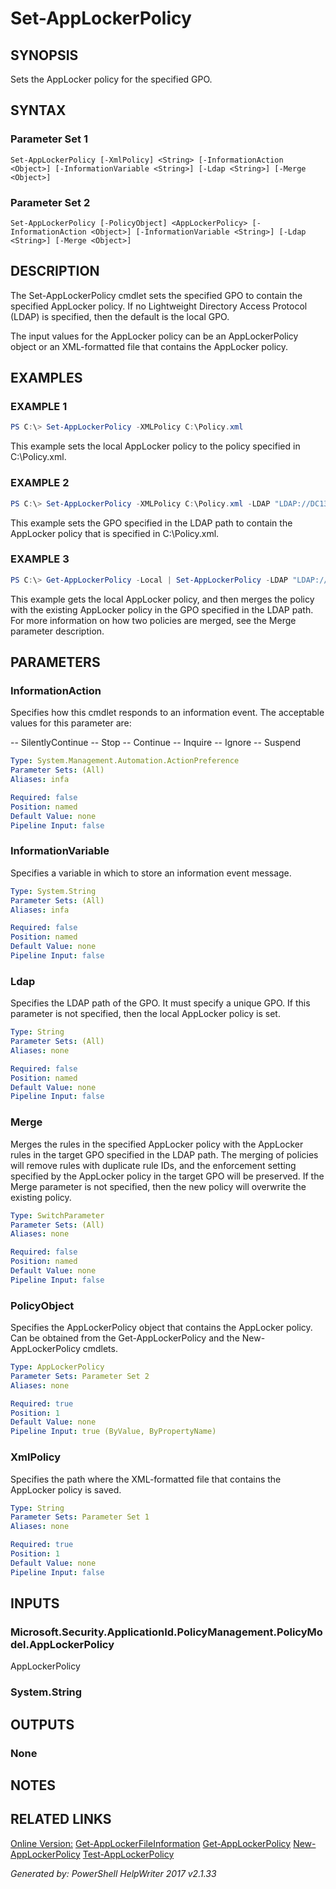 ﻿# Set-AppLockerPolicy

## SYNOPSIS
Sets the AppLocker policy for the specified GPO.

## SYNTAX

### Parameter Set 1
```
Set-AppLockerPolicy [-XmlPolicy] <String> [-InformationAction <Object>] [-InformationVariable <String>] [-Ldap <String>] [-Merge <Object>]
```

### Parameter Set 2
```
Set-AppLockerPolicy [-PolicyObject] <AppLockerPolicy> [-InformationAction <Object>] [-InformationVariable <String>] [-Ldap <String>] [-Merge <Object>]
```

## DESCRIPTION
The Set-AppLockerPolicy cmdlet sets the specified GPO to contain the specified AppLocker policy. If no Lightweight Directory Access Protocol (LDAP) is specified, then the default is the local GPO.

The input values for the AppLocker policy can be an AppLockerPolicy object or an XML-formatted file that contains the AppLocker policy.

## EXAMPLES

### EXAMPLE 1

```powershell
PS C:\> Set-AppLockerPolicy -XMLPolicy C:\Policy.xml
```

This example sets the local AppLocker policy to the policy specified in C:\\Policy.xml.



### EXAMPLE 2

```powershell
PS C:\> Set-AppLockerPolicy -XMLPolicy C:\Policy.xml -LDAP "LDAP://DC13.Contoso.com/CN={31B2F340-016D-11D2-945F-00C04FB984F9},CN=Policies,CN=System,DC=Contoso,DC=com"
```

This example sets the GPO specified in the LDAP path to contain the AppLocker policy that is specified in C:\\Policy.xml.



### EXAMPLE 3

```powershell
PS C:\> Get-AppLockerPolicy -Local | Set-AppLockerPolicy -LDAP "LDAP://DC13.Contoso.com/CN={31B2F340-016D-11D2-945F-00C04FB984F9},CN=Policies,CN=System,DC=Contoso,DC=com" -Merge
```

This example gets the local AppLocker policy, and then merges the policy with the existing AppLocker policy in the GPO specified in the LDAP path. For more information on how two policies are merged, see the Merge parameter description.



## PARAMETERS

### InformationAction
Specifies how this cmdlet responds to an information event. The acceptable values for this parameter are:

-- SilentlyContinue
-- Stop
-- Continue
-- Inquire
-- Ignore
-- Suspend

```yaml
Type: System.Management.Automation.ActionPreference
Parameter Sets: (All)
Aliases: infa

Required: false
Position: named
Default Value: none
Pipeline Input: false
```

### InformationVariable
Specifies a variable in which to store an information event message.

```yaml
Type: System.String
Parameter Sets: (All)
Aliases: infa

Required: false
Position: named
Default Value: none
Pipeline Input: false
```

### Ldap
Specifies the LDAP path of the GPO. It must specify a unique GPO. If this parameter is not specified, then the local AppLocker policy is set.

```yaml
Type: String
Parameter Sets: (All)
Aliases: none

Required: false
Position: named
Default Value: none
Pipeline Input: false
```

### Merge
Merges the rules in the specified AppLocker policy with the AppLocker rules in the target GPO specified in the LDAP path. The merging of policies will remove rules with duplicate rule IDs, and the enforcement setting specified by the AppLocker policy in the target GPO will be preserved. If the Merge parameter is not specified, then the new policy will overwrite the existing policy.

```yaml
Type: SwitchParameter
Parameter Sets: (All)
Aliases: none

Required: false
Position: named
Default Value: none
Pipeline Input: false
```

### PolicyObject
Specifies the AppLockerPolicy object that contains the AppLocker policy. Can be obtained from the Get-AppLockerPolicy and the New-AppLockerPolicy cmdlets.

```yaml
Type: AppLockerPolicy
Parameter Sets: Parameter Set 2
Aliases: none

Required: true
Position: 1
Default Value: none
Pipeline Input: true (ByValue, ByPropertyName)
```

### XmlPolicy
Specifies the path where the XML-formatted file that contains the AppLocker policy is saved.

```yaml
Type: String
Parameter Sets: Parameter Set 1
Aliases: none

Required: true
Position: 1
Default Value: none
Pipeline Input: false
```

## INPUTS

### Microsoft.Security.ApplicationId.PolicyManagement.PolicyModel.AppLockerPolicy
AppLockerPolicy

### System.String


## OUTPUTS

### None


## NOTES

## RELATED LINKS

[Online Version:](http://go.microsoft.com/fwlink/?linkid=287251)
[Get-AppLockerFileInformation]()
[Get-AppLockerPolicy]()
[New-AppLockerPolicy]()
[Test-AppLockerPolicy]()

*Generated by: PowerShell HelpWriter 2017 v2.1.33*
